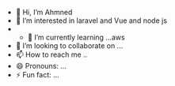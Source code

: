 - 👋 Hi, I’m Ahmned
- 👀 I’m interested in laravel and Vue and node js
- - 🌱 I’m currently learning ...aws
- 💞️ I’m looking to collaborate on ...
- 📫 How to reach me ..
- 😄 Pronouns: ...
- ⚡ Fun fact: ...

<!---
ahmed-themetags/ahmed-themetags is a ✨ special ✨ repository because its `README.md` (this file) appears on your GitHub profile.
You can click the Preview link to take a look at your changes.
--->
